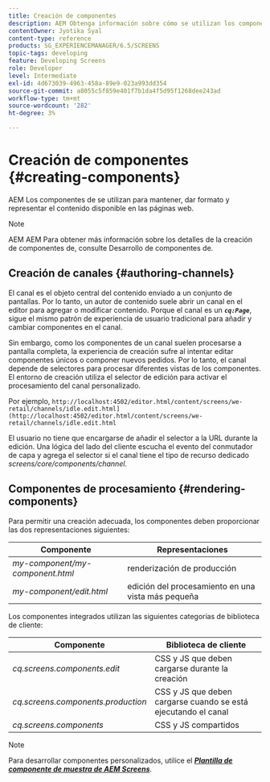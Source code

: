 ```yaml
---
title: Creación de componentes
description: AEM Obtenga información sobre cómo se utilizan los componentes de la para mantener, dar formato y procesar el contenido disponible en las páginas web.
contentOwner: Jyotika Syal
content-type: reference
products: SG_EXPERIENCEMANAGER/6.5/SCREENS
topic-tags: developing
feature: Developing Screens
role: Developer
level: Intermediate
exl-id: 4d673039-4963-458a-89e9-023a993dd354
source-git-commit: a8055c5f859e401f7b1da4f5d95f1268dee243ad
workflow-type: tm+mt
source-wordcount: '282'
ht-degree: 3%

---
```


# Creación de componentes {#creating-components}

AEM Los componentes de se utilizan para mantener, dar formato y representar el contenido disponible en las páginas web.

>[!NOTE]
>
>AEM AEM Para obtener más información sobre los detalles de la creación de componentes de, consulte Desarrollo de componentes de.

## Creación de canales {#authoring-channels}

El canal es el objeto central del contenido enviado a un conjunto de pantallas. Por lo tanto, un autor de contenido suele abrir un canal en el editor para agregar o modificar contenido. Porque el canal es un ***`cq:Page`***, sigue el mismo patrón de experiencia de usuario tradicional para añadir y cambiar componentes en el canal.

Sin embargo, como los componentes de un canal suelen procesarse a pantalla completa, la experiencia de creación sufre al intentar editar componentes únicos o componer nuevos pedidos. Por lo tanto, el canal depende de selectores para procesar diferentes vistas de los componentes. El entorno de creación utiliza el selector de edición para activar el procesamiento del canal personalizado.

Por ejemplo, `http://localhost:4502/editor.html/content/screens/we-retail/channels/idle.edit.html](http://localhost:4502/editor.html/content/screens/we-retail/channels/idle.edit.html`

El usuario no tiene que encargarse de añadir el selector a la URL durante la edición. Una lógica del lado del cliente escucha el evento del conmutador de capa y agrega el selector si el canal tiene el tipo de recurso dedicado *screens/core/components/channel*.

## Componentes de procesamiento {#rendering-components}

Para permitir una creación adecuada, los componentes deben proporcionar las dos representaciones siguientes:

| **Componente** | **Representaciones** |
|---|---|
| *my-component/my-component.html* | renderización de producción |
| *my-component/edit.html* | edición del procesamiento en una vista más pequeña |

Los componentes integrados utilizan las siguientes categorías de biblioteca de cliente:

| **Componente** | **Biblioteca de cliente** |
|---|---|
| *cq.screens.components.edit* | CSS y JS que deben cargarse durante la creación |
| *cq.screens.components.production* | CSS y JS que deben cargarse cuando se está ejecutando el canal |
| *cq.screens.components* | CSS y JS compartidos |

>[!NOTE]
>
>Para desarrollar componentes personalizados, utilice el ***[Plantilla de componente de muestra de AEM Screens](https://github.com/Adobe-Marketing-Cloud/aem-screens-component-template)***.
